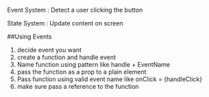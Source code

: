 Event System : Detect a user clicking the button 

State System : Update content on screen

##Using Events 
1) decide event you want
2) create a function and handle event
3) Name function using pattern like 
    handle + EventName 
4) pass the function as a prop to a plain element
5) Pass function using valid event name  like  onClick = {handleClick}
6) make sure pass a reference to the function  